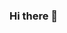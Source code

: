 ### Hi there 👋

<!--
**sarinali/sarinali** is a ✨ _special_ ✨ repository because its `README.md` (this file) appears on your GitHub profile.

[![sarina's GitHub stats](https://github-readme-stats.vercel.app/api?username=sarinali)](https://github.com/anuraghazra/github-readme-stats)


